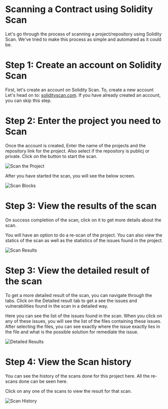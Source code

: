 # Scanning a Contract using Solidity Scan

Let's go through the process of scanning a project/repository using Solidity Scan. We've tried to make this process as simple and automated as it could be.

# Step 1: Create an account on Solidity Scan

First, let's create an account on Solidity Scan. To, create a new account Let's head on to: [solidityscan.com](https://solidityscan.com/signup). If you have already created an account, you can skip this step.

# Step 2: Enter the project you need to Scan

Once the account is created, Enter the name of the projects and the repository link for the project. Also select if the repository is publicj or private. Click on the button to start the scan.

![Scan the Project](./assets/images/project-scan-1.png)

After you have started the scan, you will see the below screen.

![Scan Blocks](./assets/images/project-scan-5.png)

# Step 3: View the results of the scan

On success completion of the scan, click on it to get more details about the scan.

You will have an option to do a re-scan of the project. You can also view the statics of the scan as well as the statistics of the issues found in the project.

![Scan Results](./assets/images/project-scan-2.png)

# Step 3: View the detailed result of the scan

To get a more detailed result of the scan, you can navigate through the tabs. Click on the Detailed result tab to get a see the issues and vulnerabilities found in the scan in a detailed way.

Here you can see the list of the issues found in the scan. When you click on any of these issues, you will see the list of the files containing these issues. After selecting the files, you can see exactly where the issue exactly lies in the file and what is the possible solution for remediate the issue.

![Detailed Results](./assets/images/project-scan-3.png)

# Step 4: View the Scan history

You can see the history of the scans done for this project here. All the re-scans done can be seen here.

Click on any one of the scans to view the result for that scan.

![Scan History](./assets/images/project-scan-4.png)
